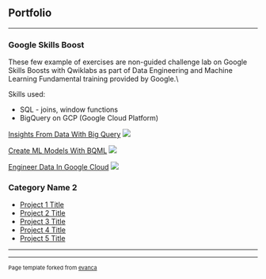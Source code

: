 ## Portfolio

---

### Google Skills Boost 
These few example of exercises are non-guided challenge lab on Google Skills Boosts with Qwiklabs as part of Data Engineering and Machine Learning Fundamental training provided by Google.\

Skills used: 
- SQL - joins, window functions
- BigQuery on GCP (Google Cloud Platform)

[Insights From Data With Big Query](http://github.com/mdestianna/InsightsFromDataWithBigQuery)
<img src="images/dummy_thumbnail.jpg?raw=true"/>

[Create ML Models With BQML](http://github.com/mdestianna/CreateMLModelsWithBQML)
<img src="images/dummy_thumbnail.jpg?raw=true"/>

[Engineer Data In Google Cloud](http://github.com/mdestianna/EngineerDataInGoogleCloud)
<img src="images/dummy_thumbnail.jpg?raw=true"/>


### Category Name 2

- [Project 1 Title](http://example.com/)
- [Project 2 Title](http://example.com/)
- [Project 3 Title](http://example.com/)
- [Project 4 Title](http://example.com/)
- [Project 5 Title](http://example.com/)

---




---
<p style="font-size:11px">Page template forked from <a href="https://github.com/evanca/quick-portfolio">evanca</a></p>
<!-- Remove above link if you don't want to attibute -->
